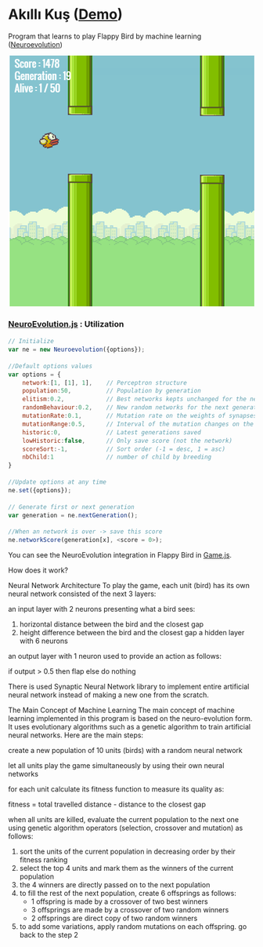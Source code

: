 # Akıllı Kuş ([Demo](http://OrhanAbuska.github.io/Akillikus/))

Program that learns to play Flappy Bird by machine learning ([Neuroevolution](http://www.scholarpedia.org/article/Neuroevolution))

![alt tag](https://github.com/OrhanAbuska/Akillikus/blob/gh-pages/img/flappy.png?raw=true)

### [NeuroEvolution.js](http://github.com/OrhanAbuska/Akillikus/Neuroevolution.js) : Utilization
```javascript
// Initialize
var ne = new Neuroevolution({options});

//Default options values
var options = {
    network:[1, [1], 1],    // Perceptron structure
    population:50,          // Population by generation
    elitism:0.2,            // Best networks kepts unchanged for the next generation (rate)
    randomBehaviour:0.2,    // New random networks for the next generation (rate)
    mutationRate:0.1,       // Mutation rate on the weights of synapses
    mutationRange:0.5,      // Interval of the mutation changes on the synapse weight
    historic:0,             // Latest generations saved
    lowHistoric:false,      // Only save score (not the network)
    scoreSort:-1,           // Sort order (-1 = desc, 1 = asc)
    nbChild:1               // number of child by breeding
}

//Update options at any time
ne.set({options});

// Generate first or next generation
var generation = ne.nextGeneration();

//When an network is over -> save this score
ne.networkScore(generation[x], <score = 0>);
```

You can see the NeuroEvolution integration in Flappy Bird in [Game.js](http://github.com/OrhanAbuska/Akillikus/blob/gh-pages/game.js).

How does it work?


Neural Network Architecture
To play the game, each unit (bird) has its own neural network consisted of the next 3 layers:

an input layer with 2 neurons presenting what a bird sees:

1) horizontal distance between the bird and the closest gap
2) height difference between the bird and the closest gap
a hidden layer with 6 neurons

an output layer with 1 neuron used to provide an action as follows:

if output > 0.5 then flap else do nothing

There is used Synaptic Neural Network library to implement entire artificial neural network instead of making a new one from the scratch.

The Main Concept of Machine Learning
The main concept of machine learning implemented in this program is based on the neuro-evolution form. It uses evolutionary algorithms such as a genetic algorithm to train artificial neural networks. Here are the main steps:

create a new population of 10 units (birds) with a random neural network

let all units play the game simultaneously by using their own neural networks

for each unit calculate its fitness function to measure its quality as:

fitness = total travelled distance - distance to the closest gap

when all units are killed, evaluate the current population to the next one using genetic algorithm operators (selection, crossover and mutation) as follows:

1. sort the units of the current population in decreasing order by their fitness ranking
2. select the top 4 units and mark them as the winners of the current population
3. the 4 winners are directly passed on to the next population
4. to fill the rest of the next population, create 6 offsprings as follows:
    - 1 offspring is made by a crossover of two best winners
    - 3 offsprings are made by a crossover of two random winners
    - 2 offsprings are direct copy of two random winners
5. to add some variations, apply random mutations on each offspring.
go back to the step 2